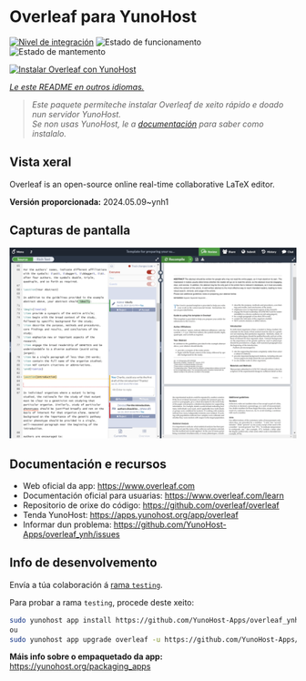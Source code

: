 <!--
NOTA: Este README foi creado automáticamente por <https://github.com/YunoHost/apps/tree/master/tools/readme_generator>
NON debe editarse manualmente.
-->

# Overleaf para YunoHost

[![Nivel de integración](https://dash.yunohost.org/integration/overleaf.svg)](https://dash.yunohost.org/appci/app/overleaf) ![Estado de funcionamento](https://ci-apps.yunohost.org/ci/badges/overleaf.status.svg) ![Estado de mantemento](https://ci-apps.yunohost.org/ci/badges/overleaf.maintain.svg)

[![Instalar Overleaf con YunoHost](https://install-app.yunohost.org/install-with-yunohost.svg)](https://install-app.yunohost.org/?app=overleaf)

*[Le este README en outros idiomas.](./ALL_README.md)*

> *Este paquete permíteche instalar Overleaf de xeito rápido e doado nun servidor YunoHost.*  
> *Se non usas YunoHost, le a [documentación](https://yunohost.org/install) para saber como instalalo.*

## Vista xeral

Overleaf is an open-source online real-time collaborative LaTeX editor.


**Versión proporcionada:** 2024.05.09~ynh1

## Capturas de pantalla

![Captura de pantalla de Overleaf](./doc/screenshots/screenshot.png)

## Documentación e recursos

- Web oficial da app: <https://www.overleaf.com>
- Documentación oficial para usuarias: <https://www.overleaf.com/learn>
- Repositorio de orixe do código: <https://github.com/overleaf/overleaf>
- Tenda YunoHost: <https://apps.yunohost.org/app/overleaf>
- Informar dun problema: <https://github.com/YunoHost-Apps/overleaf_ynh/issues>

## Info de desenvolvemento

Envía a túa colaboración á [rama `testing`](https://github.com/YunoHost-Apps/overleaf_ynh/tree/testing).

Para probar a rama `testing`, procede deste xeito:

```bash
sudo yunohost app install https://github.com/YunoHost-Apps/overleaf_ynh/tree/testing --debug
ou
sudo yunohost app upgrade overleaf -u https://github.com/YunoHost-Apps/overleaf_ynh/tree/testing --debug
```

**Máis info sobre o empaquetado da app:** <https://yunohost.org/packaging_apps>
